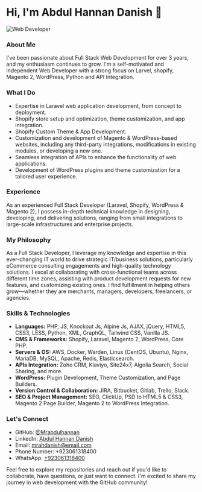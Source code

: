 # Hi, I'm Abdul Hannan Danish 👋

![Web Developer](https://img.shields.io/badge/Web%20Developer-%E2%9C%A8-blue)

### About Me

I've been passionate about Full Stack Web Development for over 3 years, and my enthusiasm continues to grow. I'm a self-motivated and independent Web Developer with a strong focus on Larvel, shopify, Magento 2, WordPress, Python and API Integration.

### What I Do

- Expertise in Laravel web application development, from concept to deployment.
- Shopify store setup and optimization, theme customization, and app integration.
- Shopify Custom Theme & App Development.
- Customization and development of Magento & WordPress-based websites, including any third-party integrations, modifications in existing modules, or developing a new one.
- Seamless integration of APIs to enhance the functionality of web applications.
- Development of WordPress plugins and theme customization for a tailored user experience.

### Experience

As an experienced Full Stack Developer (Laravel, Shopify, WordPress & Magento 2), I possess in-depth technical knowledge in designing, developing, and delivering solutions, ranging from small integrations to large-scale infrastructures and enterprise projects.

### My Philosophy

As a Full Stack Developer, I leverage my knowledge and expertise in this ever-changing IT world to drive strategic IT/business solutions, particularly eCommerce consulting engagements and high-quality technology solutions. I excel at collaborating with cross-functional teams across different time zones, assisting with product development requests for new features, and customizing existing ones. I find fulfillment in helping others grow—whether they are merchants, managers, developers, freelancers, or agencies.

### Skills & Technologies

- **Languages:** PHP, JS, Knockout Js, Alpine Js, AJAX, jQuery, HTML5, CSS3, LESS, Python, XML, GraphQL, Tailwind CSS, Vanilla JS.
- **CMS & Frameworks:** Shopify, Laravel, Magento 2, WordPress, Core PHP.
- **Servers & OS:** AWS, Docker, Warden, Linux (CentOS, Ubuntu), Nginx, MariaDB, MySQL, Apache, Redis, Elasticsearch.
- **APIs Integration:** Zoho CRM, Klaviyo, Site24x7, Algolia Search, Social Sharing, and more.
- **WordPress:** Plugin Development, Theme Customization, and Page Builders.
- **Version Control & Collaboration:** JIRA, Bitbucket, Gitlab, Trello, Slack.
- **SEO & Project Management:** SEO, ClickUp, PSD to HTML5 & CSS3, Magento 2 Page Builder, Magento 2 to WordPress Integration.

### Let's Connect

- GitHub: [@Mrabdulhannan](https://github.com/Mrabdulhannan)
- LinkedIn: [Abdul Hannan Danish](https://www.linkedin.com/in/abdul-hannan-danish)
- Email: [mrahdanish@email.com](mailto:mrahdanish@email.com)
- Phone Number: +923061318400
- WhatsApp: [+923061318400](https://wa.me/923061318400)

Feel free to explore my repositories and reach out if you'd like to collaborate, have questions, or just want to connect. I'm excited to share my journey in web development with the GitHub community!
